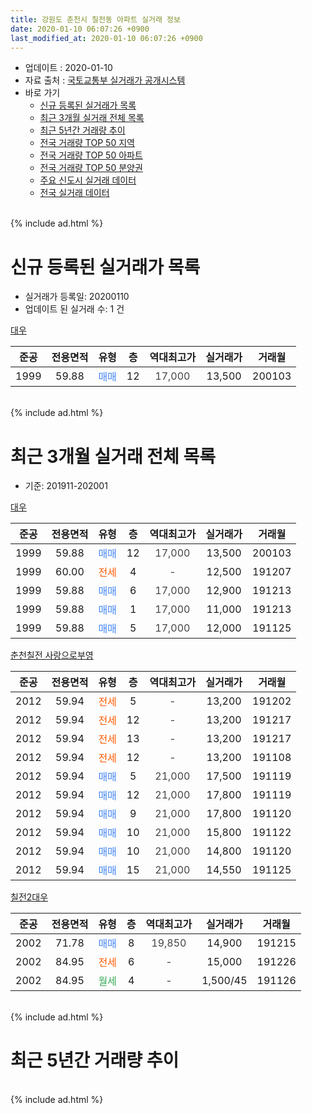 ```yaml
---
title: 강원도 춘천시 칠전동 아파트 실거래 정보
date: 2020-01-10 06:07:26 +0900
last_modified_at: 2020-01-10 06:07:26 +0900
---
```


* 업데이트 : 2020-01-10
* 자료 출처 : [국토교통부 실거래가 공개시스템](http://rt.molit.go.kr)
* 바로 가기
    * [신규 등록된 실거래가 목록](#신규-등록된-실거래가-목록)
    * [최근 3개월 실거래 전체 목록](#최근-3개월-실거래-전체-목록)
    * [최근 5년간 거래량 추이](#최근-5년간-거래량-추이)
    * [전국 거래량 TOP 50 지역](https://inasie.github.io/apt-trade-info/최근-3개월-전국에서-가장-거래가-많이-발생한-지역)
    * [전국 거래량 TOP 50 아파트](https://inasie.github.io/apt-trade-info/최근-3개월-전국에서-가장-거래가-많이-발생한-아파트)
    * [전국 거래량 TOP 50 분양권](https://inasie.github.io/apt-trade-info/최근-3개월-전국에서-가장-거래가-많이-발생한-분양권)
    * [주요 신도시 실거래 데이터](https://inasie.github.io/apt-trade-info/주요-신도시)
    * [전국 실거래 데이터](https://inasie.github.io/apt-trade-info/전국)
<br>
{% include ad.html %}
<br>

# 신규 등록된 실거래가 목록
* 실거래가 등록일: 20200110
* 업데이트 된 실거래 수: 1 건


[대우](https://search.naver.com/search.naver?query=%EA%B0%95%EC%9B%90%EB%8F%84+%EC%B6%98%EC%B2%9C%EC%8B%9C+%EC%B9%A0%EC%A0%84%EB%8F%99+%EB%8C%80%EC%9A%B0)

|준공|전용면적|유형|층|역대최고가|실거래가|거래월|
|:---:|:---:|:---:|:---:|:---:|:---:|:---:|
|1999|59.88|<span style="color:#4285f3">매매</span>|12|<span style="color:#444444">17,000</span>|13,500|200103|


<br>
{% include ad.html %}
<br>

# 최근 3개월 실거래 전체 목록
* 기준: 201911-202001


[대우](https://search.naver.com/search.naver?query=%EA%B0%95%EC%9B%90%EB%8F%84+%EC%B6%98%EC%B2%9C%EC%8B%9C+%EC%B9%A0%EC%A0%84%EB%8F%99+%EB%8C%80%EC%9A%B0)

|준공|전용면적|유형|층|역대최고가|실거래가|거래월|
|:---:|:---:|:---:|:---:|:---:|:---:|:---:|
|1999|59.88|<span style="color:#4285f3">매매</span>|12|<span style="color:#444444">17,000</span>|13,500|200103|
|1999|60.00|<span style="color:#ff5a00">전세</span>|4|<span style="color:#444444">-</span>|12,500|191207|
|1999|59.88|<span style="color:#4285f3">매매</span>|6|<span style="color:#444444">17,000</span>|12,900|191213|
|1999|59.88|<span style="color:#4285f3">매매</span>|1|<span style="color:#444444">17,000</span>|11,000|191213|
|1999|59.88|<span style="color:#4285f3">매매</span>|5|<span style="color:#444444">17,000</span>|12,000|191125|

[춘천칠전 사랑으로부영](https://search.naver.com/search.naver?query=%EA%B0%95%EC%9B%90%EB%8F%84+%EC%B6%98%EC%B2%9C%EC%8B%9C+%EC%B9%A0%EC%A0%84%EB%8F%99+%EC%B6%98%EC%B2%9C%EC%B9%A0%EC%A0%84+%EC%82%AC%EB%9E%91%EC%9C%BC%EB%A1%9C%EB%B6%80%EC%98%81)

|준공|전용면적|유형|층|역대최고가|실거래가|거래월|
|:---:|:---:|:---:|:---:|:---:|:---:|:---:|
|2012|59.94|<span style="color:#ff5a00">전세</span>|5|<span style="color:#444444">-</span>|13,200|191202|
|2012|59.94|<span style="color:#ff5a00">전세</span>|12|<span style="color:#444444">-</span>|13,200|191217|
|2012|59.94|<span style="color:#ff5a00">전세</span>|13|<span style="color:#444444">-</span>|13,200|191217|
|2012|59.94|<span style="color:#ff5a00">전세</span>|12|<span style="color:#444444">-</span>|13,200|191108|
|2012|59.94|<span style="color:#4285f3">매매</span>|5|<span style="color:#444444">21,000</span>|17,500|191119|
|2012|59.94|<span style="color:#4285f3">매매</span>|12|<span style="color:#444444">21,000</span>|17,800|191119|
|2012|59.94|<span style="color:#4285f3">매매</span>|9|<span style="color:#444444">21,000</span>|17,800|191120|
|2012|59.94|<span style="color:#4285f3">매매</span>|10|<span style="color:#444444">21,000</span>|15,800|191122|
|2012|59.94|<span style="color:#4285f3">매매</span>|10|<span style="color:#444444">21,000</span>|14,800|191120|
|2012|59.94|<span style="color:#4285f3">매매</span>|15|<span style="color:#444444">21,000</span>|14,550|191125|

[칠전2대우](https://search.naver.com/search.naver?query=%EA%B0%95%EC%9B%90%EB%8F%84+%EC%B6%98%EC%B2%9C%EC%8B%9C+%EC%B9%A0%EC%A0%84%EB%8F%99+%EC%B9%A0%EC%A0%842%EB%8C%80%EC%9A%B0)

|준공|전용면적|유형|층|역대최고가|실거래가|거래월|
|:---:|:---:|:---:|:---:|:---:|:---:|:---:|
|2002|71.78|<span style="color:#4285f3">매매</span>|8|<span style="color:#444444">19,850</span>|14,900|191215|
|2002|84.95|<span style="color:#ff5a00">전세</span>|6|<span style="color:#444444">-</span>|15,000|191226|
|2002|84.95|<span style="color:#34a853">월세</span>|4|<span style="color:#444444">-</span>|1,500/45|191126|


<br>
{% include ad.html %}
<br>

# 최근 5년간 거래량 추이


<div style="width:100%;">
    <canvas id="deal_progress" height="200"></canvas>
</div>

<script>
new Chart(document.getElementById("deal_progress"), {
    type: 'line',
    data: {
        labels: ['201501','201502','201503','201504','201505','201506','201507','201508','201509','201510','201511','201512','201601','201602','201603','201604','201605','201606','201607','201608','201609','201610','201611','201612','201701','201702','201703','201704','201705','201706','201707','201708','201709','201710','201711','201712','201801','201802','201803','201804','201805','201806','201807','201808','201809','201810','201811','201812','201901','201902','201903','201904','201905','201906','201907','201908','201909','201910','201911','201912','202001'],
        datasets: [{
            label: '매매',
            pointRadius: 1,
            data: [6, 11, 14, 17, 16, 16, 11, 8, 8, 21, 6, 9, 6, 15, 10, 11, 18, 8, 9, 8, 6, 7, 22, 7, 7, 11, 5, 8, 6, 5, 9, 8, 1, 5, 3, 7, 8, 7, 3, 4, 3, 4, 6, 6, 5, 4, 2, 7, 3, 0, 2, 4, 2, 4, 2, 5, 2, 3, 7, 3, 1],
            borderColor: "rgba(255, 201, 14, 1)",
            backgroundColor: "rgba(255, 201, 14, 0.5)",
            fill: false,
            lineTension: 0
        },{
            label: '전월세',
            pointRadius: 1,
            data: [17, 9, 9, 5, 5, 8, 6, 5, 3, 13, 12, 9, 9, 7, 9, 11, 7, 5, 3, 4, 6, 4, 7, 12, 8, 7, 2, 6, 5, 4, 3, 9, 9, 6, 8, 14, 11, 13, 10, 13, 6, 5, 8, 1, 5, 6, 6, 5, 12, 7, 1, 4, 6, 2, 8, 7, 7, 10, 2, 5, 0],
            borderColor: "rgba(0, 141, 185, 1)",
            backgroundColor: "rgba(0, 141, 185, 0.5)",
            fill: false,
            lineTension: 0
        }
        ]
    },
    options: {
        responsive: true,
        title: {
            display: false
        },
        tooltips: {
            mode: 'index',
            intersect: false
        },
        hover: {
            mode: 'nearest',
            intersect: true
        },
        scales: {
            xAxes: [{
                display: true,
                scaleLabel: {
                    display: true,
                    labelString: '년/월'
                }
            }],
            yAxes: [{
                display: true,
                ticks: {
                    suggestedMin: 0,
                },
                scaleLabel: {
                    display: true,
                    labelString: '실거래 수'
                }
            }]
        }
    }
});

</script>


<br>
{% include ad.html %}
<br>

